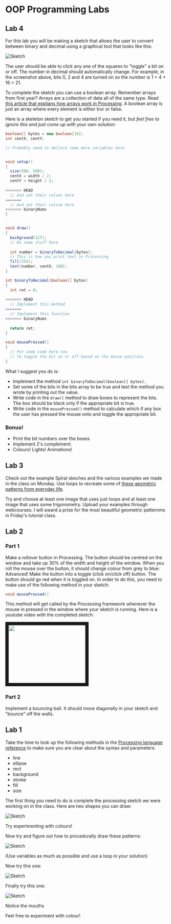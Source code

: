 OOP Programming Labs
====================

Lab 4
-----
For this lab you will be making a sketch that allows the user to convert between binary and decimal using a graphical tool that looks like this:

![Sketch](p5.png)

The user should be able to click any one of the squares to "toggle" a bit on or off. The number in decimal should automatically change. For example, in the screenshot above, bits 0, 2 and 4 are turned on so the number is 1 + 4 + 16 = 21. 

To complete the sketch you can use a boolean array. Remember arrays from first year? Arrays are a  collection of data all of the same type. Read  [this article that explians how arrays work in Processing](http://www.processing.org/reference/Array.html). A boolean array is just an array where every element is either trur or false.

Here is a skeleton sketch to get you started if you need it, but *feel free to ignore this and just come up with your own solution*:

```Java
boolean[] bytes = new boolean[16];
int centX, centY;

// Probably need to declare some more variables here


void setup()
{
  size(500, 500);
  centX = width / 2;
  centY = height / 2;  
  
<<<<<<< HEAD
  // And set their values here
=======
  // And set their valuse here
>>>>>>> binaryNums
}


void draw()
{
  background(127);
  // Do some stuff here
  
  int number = binaryToDecimal(bytes);
  // This is how you print text in Processing
  fill(255);
  text(number, centX, 100);
}

int binaryToDecimal(boolean[] bytes)
{
  int ret = 0;
  
<<<<<<< HEAD
  // Implement this method
=======
  // Implement this function
>>>>>>> binaryNums
  
  return ret;
}

void mousePressed()
{
  // Put some code here too
  // To toggle the bit on or off based on the mouse position.
}
```

What I suggest you do is:

- Implement the method ```int binaryToDecimal(boolean[] bytes)```. 
- Set some of the bits in the bits array to be true and test the method you wrote by printing out the value.
- Write code in the ```draw()``` method to draw boxes to represent the bits. The box should be black only if the appropriate bit is true.
- Write code in the ```mousePressed()``` method to calculate which if any box the user has pressed the mouse onto and toggle the appropriate bit.

### Bonus!
- Print the bit numbers over the boxes
- Implement 2's complement.
- Colours! Lights! Animations!

Lab 3
-----
Check out the example Spiral skeches and the various examples we made in the class on Monday. Use loops to recreate some of [these geometric patterns from everyday life](https://plus.google.com/u/1/photos/102641008582291248101/albums/6064398604152239873). 

Try and choose at least one image that uses just loops and at least one image that uses some trigonometry. Upload your examples through webcourses. I will award a prize for the most beautiful geometric patternms in Friday's tutorial class.

Lab 2
-----
### Part 1

Make a rollover button in Processing. The button should be centred on the window and take up 30% of the width and height of the window. When you roll the mouse over the button, it should change colour from grey to blue:
Advanced! Make the button into a toggle (click on/click off) button. The button should go red when it is toggled on. In order to do this, you need to make use of the following method in your sketch:

```Java
void mousePressed()
```

This method will get called by the Processing framework whenever the mouse in pressed in the window where your sketch is running. Here is a youtube video with the completed sketch:

<a href="http://www.youtube.com/watch?feature=player_embedded&v=YGlGRnQoDFY
" target="_blank"><img src="http://img.youtube.com/vi/YGlGRnQoDFY/0.jpg" 
alt="" width="240" height="180" border="10" /></a>

### Part 2
Implement a bouncing ball. It should move diagonally in your sketch and "bounce" off the walls.

Lab 1
-----

Take the time to look up the following methods in the [Processing language reference](http://processing.org/reference/ ) to make sure you are clear about the syntax and parameters:

* line
* ellipse
* rect
* background
* stroke
* fill
* size

The first thing you need to do is complete the processing sketch we were working on in the class. Here are two shapes you can draw:

![Sketch](p1.png)

Try experimenting with colours!

Now try and figure out how to procedurally draw these patterns:

![Sketch](p2.png)

(Use variables as much as possible and use a loop in your solution)

Now try this one:

![Sketch](p3.png)

Finally try this one:

![Sketch](p4.png)

Notice the mouths

Feel free to experiment with colour!  
